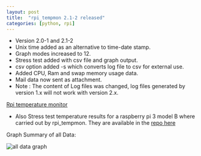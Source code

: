 ```yaml
---
layout: post
title:  "rpi_tempmon 2.1-2 released"
categories: [python, rpi]
---
```


* Version 2.0-1 and 2.1-2 
* Unix time added as an alternative to time-date stamp.
* Graph modes increased  to 12.
* Stress test added with csv file and graph output.
* csv option added -s which converts log file to csv for external use.
* Added CPU, Ram and swap memory usage data.
* Mail data now sent as attachment.
* Note : The content of Log files was changed, 
log files generated by version 1.x will not work with version 2.x.

[Rpi temperature monitor](https://github.com/gavinlyonsrepo/raspberrypi_tempmon)

* Also Stress test temperature results for a raspberry pi 3 model B where 
carried out by rpi_tempmon. They are available in the [repo here](https://github.com/gavinlyonsrepo/raspberrypi_tempmon/blob/master/stresstestdata/stresstest.md)   


Graph Summary of all Data:

![all data graph](https://raw.githubusercontent.com/gavinlyonsrepo/raspberrypi_tempmon/master/stresstestdata/alldata.jpg)
